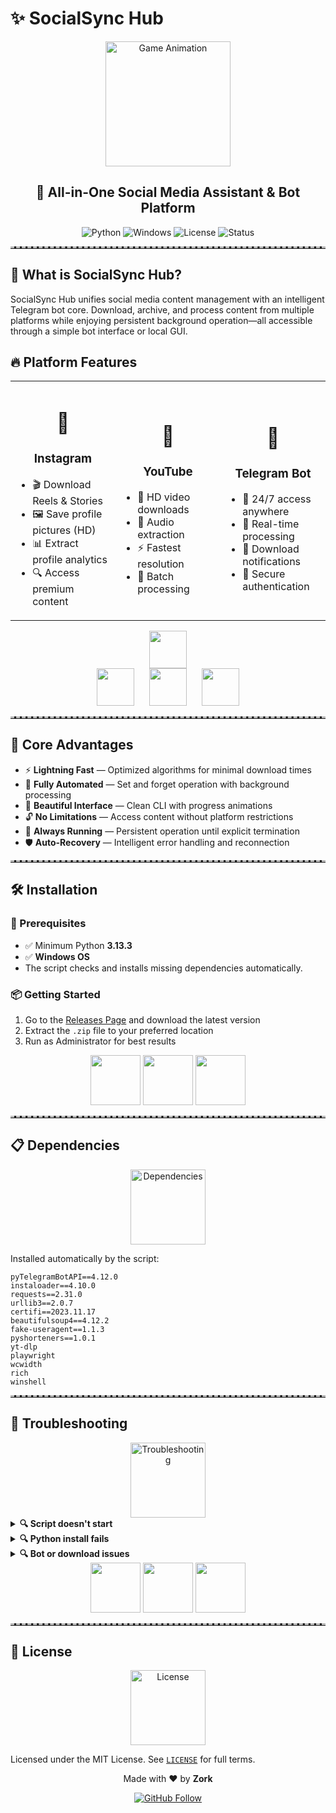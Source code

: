 # ✨ SocialSync Hub

<div align="center">
  <img src="https://raw.githubusercontent.com/Tarikul-Islam-Anik/Animated-Fluent-Emojis/master/Emojis/Activities/Video%20Game.png" alt="Game Animation" width="200" />

  <h2><strong>🚀 All-in-One Social Media Assistant & Bot Platform</strong></h2>

  ![Python](https://img.shields.io/badge/Python-3.13.2-blue?style=for-the-badge&logo=python&logoColor=white)
  ![Windows](https://img.shields.io/badge/Platform-Windows-0078D7?style=for-the-badge&logo=windows&logoColor=white)
  ![License](https://img.shields.io/badge/License-MIT-green?style=for-the-badge)
  ![Status](https://img.shields.io/badge/Status-Active-success?style=for-the-badge)
</div>

<div align="center">
  <hr style="border-top: 3px dashed #bbb;">
</div>

## 🌈 What is SocialSync Hub?

SocialSync Hub unifies social media content management with an intelligent Telegram bot core. Download, archive, and process content from multiple platforms while enjoying persistent background operation—all accessible through a simple bot interface or local GUI.



## 🔥 Platform Features

<table align="center">
  <tr>
    <td align="center" width="33%">
      <h1>📸</h1>
      <h3>Instagram</h3>
      <ul align="left">
        <li>🎬 Download Reels & Stories</li>
        <li>🖼️ Save profile pictures (HD)</li>
        <li>📊 Extract profile analytics</li>
        <li>🔍 Access premium content</li>
      </ul>
    </td>
    <td align="center" width="33%">
      <h1>🎥</h1>
      <h3>YouTube</h3>
      <ul align="left">
        <li>🎥 HD video downloads</li>
        <li>🎵 Audio extraction</li>
        <li>⚡ Fastest resolution</li>
        <li>📑 Batch processing</li>
      </ul>
    </td>
    <td align="center" width="33%">
      <h1>💬</h1>
      <h3>Telegram Bot</h3>
      <ul align="left">
        <li>💬 24/7 access anywhere</li>
        <li>🔄 Real-time processing</li>
        <li>🔔 Download notifications</li>
        <li>🔐 Secure authentication</li>
      </ul>
    </td>
  </tr>
</table>

<div align="center">
  <img src="https://raw.githubusercontent.com/Tarikul-Islam-Anik/Animated-Fluent-Emojis/master/Emojis/Symbols/Down%20Arrow.png" width="60" />
</div>

<div align="center">
  <a href="https://www.instagram.com/sincryptzork"><img src="https://raw.githubusercontent.com/gauravghongde/social-icons/master/SVG/Color/Instagram.svg" width="60" style="margin-right:20px"></a>
  <a href="https://www.youtube.com/@zork825"><img src="https://raw.githubusercontent.com/gauravghongde/social-icons/master/SVG/Color/Youtube.svg" width="60" style="margin-right:20px"></a>
  <a href="https://telegram.com/sincryptzork"><img src="https://raw.githubusercontent.com/gauravghongde/social-icons/master/SVG/Color/Telegram.svg" width="60"></a>
</div>

<div align="center">
  <hr style="border-top: 3px dashed #bbb;">
</div>

## 🚀 Core Advantages



- ⚡ **Lightning Fast** — Optimized algorithms for minimal download times
- 🤖 **Fully Automated** — Set and forget operation with background processing
- 🎨 **Beautiful Interface** — Clean CLI with progress animations
- 🔓 **No Limitations** — Access content without platform restrictions
- 🔄 **Always Running** — Persistent operation until explicit termination
- 🛡️ **Auto-Recovery** — Intelligent error handling and reconnection

<div align="center">
  <hr style="border-top: 3px dashed #bbb;">
</div>

## 🛠️ Installation



### 🔧 Prerequisites

- ✅ Minimum Python **3.13.3**
- ✅ **Windows OS**
- The script checks and installs missing dependencies automatically.

### 📦 Getting Started

1. Go to the [Releases Page](https://github.com/samay825/InstagramPro-ToolKit/releases) and download the latest version
2. Extract the `.zip` file to your preferred location
3. Run as Administrator for best results

<div align="center">
  <img src="https://raw.githubusercontent.com/Tarikul-Islam-Anik/Animated-Fluent-Emojis/master/Emojis/Hand%20gestures/Backhand%20Index%20Pointing%20Down.png" width="80" /> 
  <img src="https://raw.githubusercontent.com/Tarikul-Islam-Anik/Animated-Fluent-Emojis/master/Emojis/Hand%20gestures/Folded%20Hands.png" width="80" />
  <img src="https://raw.githubusercontent.com/Tarikul-Islam-Anik/Animated-Fluent-Emojis/master/Emojis/Hand%20gestures/OK%20Hand.png" width="80" />
</div>

<div align="center">
  <hr style="border-top: 3px dashed #bbb;">
</div>



## 📋 Dependencies

<div align="center">
  <img src="https://raw.githubusercontent.com/Tarikul-Islam-Anik/Animated-Fluent-Emojis/master/Emojis/Objects/Package.png" alt="Dependencies" width="120" />
</div>

Installed automatically by the script:

```
pyTelegramBotAPI==4.12.0
instaloader==4.10.0
requests==2.31.0
urllib3==2.0.7
certifi==2023.11.17
beautifulsoup4==4.12.2
fake-useragent==1.1.3
pyshorteners==1.0.1
yt-dlp
playwright
wcwidth
rich
winshell
```

<div align="center">
  <hr style="border-top: 3px dashed #bbb;">
</div>

## 🧩 Troubleshooting

<div align="center">
  <img src="https://raw.githubusercontent.com/Tarikul-Islam-Anik/Animated-Fluent-Emojis/master/Emojis/Objects/Hammer%20and%20Wrench.png" alt="Troubleshooting" width="120" />
</div>

<details>
<summary><strong>🔍 Script doesn't start</strong></summary>

- Run `.bat` file as **Administrator**
- Ensure Python 3.13.2 is installed or let script handle it
- Check file structure inside the folder
</details>

<details>
<summary><strong>🔍 Python install fails</strong></summary>

- Download Python 3.13.2 manually from [python.org](https://www.python.org/downloads/)
- Ensure "Add to PATH" is checked
- Rerun `SocialSync.bat`
</details>

<details>
<summary><strong>🔍 Bot or download issues</strong></summary>

- Check your internet connection
- Review Telegram bot token setup
- Report issues on GitHub with screenshots
</details>

<div align="center">
  <img src="https://raw.githubusercontent.com/Tarikul-Islam-Anik/Animated-Fluent-Emojis/master/Emojis/Smilies/Face%20with%20Monocle.png" width="80" />
  <img src="https://raw.githubusercontent.com/Tarikul-Islam-Anik/Animated-Fluent-Emojis/master/Emojis/Smilies/Face%20with%20Open%20Mouth.png" width="80" />
  <img src="https://raw.githubusercontent.com/Tarikul-Islam-Anik/Animated-Fluent-Emojis/master/Emojis/Smilies/Thinking%20Face.png" width="80" />
</div>

<div align="center">
  <hr style="border-top: 3px dashed #bbb;">
</div>

## 📜 License

<div align="center">
  <img src="https://raw.githubusercontent.com/Tarikul-Islam-Anik/Animated-Fluent-Emojis/master/Emojis/Objects/Page%20with%20Curl.png" alt="License" width="120" />
</div>

Licensed under the MIT License. See [`LICENSE`](LICENSE) for full terms.

<div align="center">
 

  <p>Made with ❤️ by <strong>Zork</strong></p>

  <a href="https://github.com/samay825">
    <img src="https://img.shields.io/badge/GitHub-Follow_Me-181717?style=for-the-badge&logo=github&logoColor=white" alt="GitHub Follow" />
  </a>
</div>
